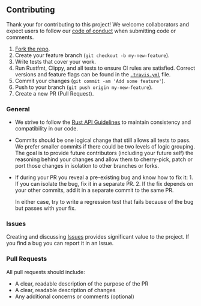 ## Contributing

Thank your for contributing to this project! We welcome collaborators and
expect users to follow our [code of conduct](CODE_OF_CONDUCT.md) when
submitting code or comments.

1. [Fork the repo](https://github.com/poanetwork/threshold_crypto/fork).
2. Create your feature branch (`git checkout -b my-new-feature`).
3. Write tests that cover your work.
4. Run Rustfmt, Clippy, and all tests to ensure CI rules are satisfied.
   Correct versions and feature flags can be found in the
   [`.travis.yml`](https://github.com/poanetwork/hbbft/blob/master/.travis.yml)
   file.
5. Commit your changes (`git commit -am 'Add some feature'`).
6. Push to your branch (`git push origin my-new-feature`).
7. Create a new PR (Pull Request).

### General

* We strive to follow the [Rust API
  Guidelines](https://rust-lang-nursery.github.io/api-guidelines/about.html)
  to maintain consistency and compatibility in our code.
* Commits should be one logical change that still allows all tests to pass.
  We prefer smaller commits if there could be two levels of logic grouping.
  The goal is to provide future contributors (including your future self) the
  reasoning behind your changes and allow them to cherry-pick, patch or port
  those changes in isolation to other branches or forks.
* If during your PR you reveal a pre-existing bug and know how to fix it: 1.
  If you can isolate the bug, fix it in a separate PR. 2. If the fix depends
  on your other commits, add it in a separate commit to the same PR.

    In either case, try to write a regression test that fails because of the
    bug but passes with your fix.

### Issues

Creating and discussing [Issues](https://github.com/poanetwork/hbbft/issues)
provides significant value to the project. If you find a bug you can report it
in an Issue.

### Pull Requests

All pull requests should include:

* A clear, readable description of the purpose of the PR
* A clear, readable description of changes
* Any additional concerns or comments (optional)